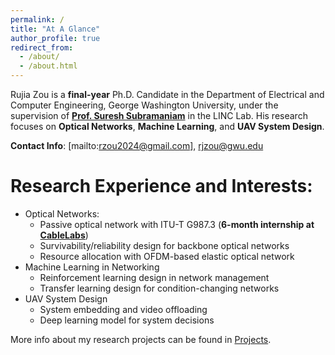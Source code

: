 ```yaml
---
permalink: /
title: "At A Glance"
author_profile: true
redirect_from: 
  - /about/
  - /about.html
---
```


Rujia Zou is a **final-year** Ph.D. Candidate in the Department of Electrical and Computer Engineering, George Washington University, under the supervision of **[Prof. Suresh Subramaniam](https://web.seas.gwu.edu/suresh/)** in the LINC Lab. His research focuses on **Optical Networks**, **Machine Learning**, and **UAV System Design**. 

**Contact Info**: [mailto:rzou2024@gmail.com], rjzou@gwu.edu

Research Experience and Interests:
=====
 - Optical Networks:
    - Passive optical network with ITU-T G987.3 (**6-month internship at [CableLabs](https://www.cablelabs.com/)**) 
    - Survivability/reliability design for backbone optical networks
    - Resource allocation with OFDM-based elastic optical network
 - Machine Learning in Networking
    - Reinforcement learning design in network management
    - Transfer learning design for condition-changing networks
 - UAV System Design
    - System embedding and video offloading
    - Deep learning model for system decisions
  
More info about my research projects can be found in [Projects](https://rujiazou.github.io/talks/).
